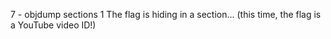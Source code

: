 7 - objdump sections
1
The flag is hiding in a section... (this time, the flag is a YouTube video ID!)
